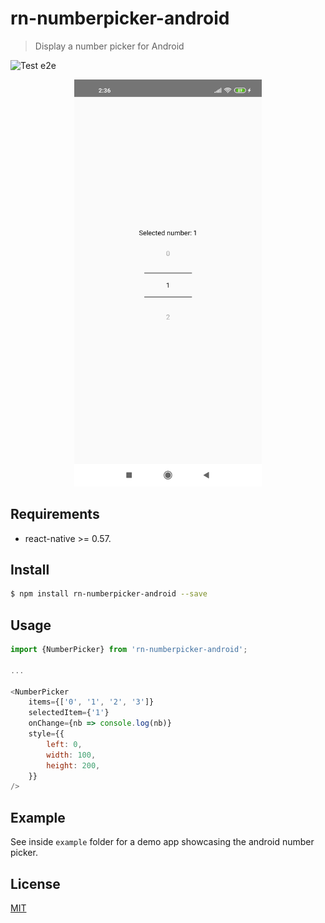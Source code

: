# rn-numberpicker-android

> Display a number picker for Android

![Test e2e](https://github.com/Merlier/rn-numberpicker-android/workflows/Test%20e2e/badge.svg?branch=main)

<div style="text-align:center">
    <img src="./screenshots/screen_1.png" width="300">
</div>

## Requirements

* react-native >= 0.57.

## Install

```bash
$ npm install rn-numberpicker-android --save
```

## Usage

```javascript
import {NumberPicker} from 'rn-numberpicker-android';

...

<NumberPicker
    items={['0', '1', '2', '3']}
    selectedItem={'1'}
    onChange={nb => console.log(nb)}
    style={{
        left: 0,
        width: 100,
        height: 200,
    }}
/>

```


## Example

See inside `example` folder for a demo app showcasing the android number picker.

## License

[MIT](https://github.com/merlier/httpdumper/blob/main/LICENSE)
